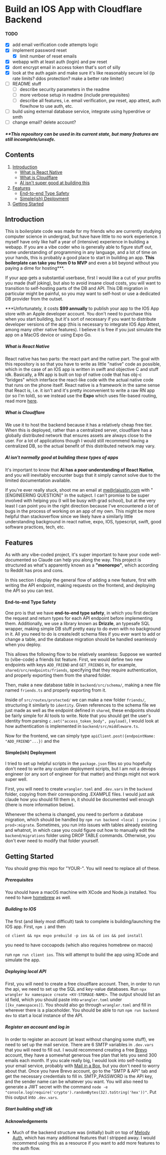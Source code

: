 # Build an IOS App with Cloudflare Backend

#### TODO

- [x] add email verification code attempts logic
- [x] implement password reset
  - [x] limit number of reset emails
- [x] webapp with at least auth (login) and pw reset
- [x] dont encrypt email in access token that's sort of silly
- [x] look at the auth again and make sure it's like reasonably secure lol (ip rate limits? ddos protection? make a better rate limiter)
- [ ] README stuff
  - [ ] describe security parameters in the readme
  - [ ] more verbose setup in readme (include prerequisites)
  - [ ] describe all features, i.e. email verification, pw reset, app attest, auth flow/how to use auth, etc.
- [ ] build using external database service, integrate using hyperdrive or smth
- [ ] change email? delete account?

##### \*\*This repository can be used in its current state, but many features are still incomplete/unsafe.

## Contents

1. [Introduction](#introduction)
   - [What is React Native](#what-is-react-native)
   - [What is Cloudflare](#what-is-cloudflare)
   - [AI isn't super good at building this](#AI-isn't-super-good-at-building-this)
2. [Features](#features)
   - [End-to-end Type Safety](#end-to-end-type-safety)
   - [Simple(ish) Deployment](#simpleish-deployment)
3. [Getting Started](#getting-started)

## Introduction

This is boilerplate code was made for my friends who are currently studying computer science in undergrad, but have have little to no work experience. I myself have only like half a year of (intensive) experience in building a webapp. If you are a vibe coder who is generally able to figure stuff out, some understanding of programming in any language, and a lot of time on your hands, this is probably a good place to start in building an app. **This boilerplate can take you from 0 to MVP** and even a bit beyond without you paying a dime for hosting\*\*\*.

If your app gets a substantial userbase, first I would like a cut of your profits you made (half joking), but also to avoid insane cloud costs, you will want to transition to self-hosting parts of the DB and API. This DB migration in particular might be painful, so you may want to self-host or use a dedicated DB provider from the outset.

\*\*\*Unfortunately, it costs **$99 annually** to publish your app to the IOS App store with an Apple developer account. You don't need to purchase this when you start building, but it's sort of necessary if you want to distribute developer versions of the app (this is necessary to integrate IOS App Attest, among many other native features). I believe it is free if you just simulate the app on a MacOS device or using Expo Go.

##### What is React Native

React native has two parts: the react part and the native part. The goal with this repository is so that you have to write as little "native" code as possible, which in the case of an IOS app is written in swift and objective C and stuff idk. Basically, a RN app is built on top of native code that has obj-c "bridges" which interface the react-like code with the actual native code that runs on the phone itself. React native is a framework in the same sense that React is, i.e. it isn't and it's pretty inconvenient to write a raw RN app (or so I'm told), so we instead use the **Expo** which uses file-based routing, read more [here](https://docs.expo.dev/develop/file-based-routing/).

##### What is Cloudflare

We use it to host the backend because it has a relatively cheap free tier. When this is deployed, rather than a centralized server, cloudflare has a globally distributed network that ensures assets are always close to the user. For a lot of applications though I would still recommend having a centralized DB, so the actual benefit of this distributed network may vary.

##### AI isn't normally good at building these types of apps

It's important to know that **AI has a poor understanding of React Native**, and you will inevitably encounter bugs that it simply cannot solve due to the limited documentation available.

If you're ever really stuck, shoot me an email at <me@rlajustin.com> with "[ENGINEERING QUESTION]" in the subject. I can't promise to be super involved with helping you (I will be busy with grad school), but at the very least I can point you in the right direction because I've encountered _a lot_ of bugs in the process of working on an app of my own. This might be more helpful than stackoverflow since we likely have a similarly little understanding background in react native, expo, IOS, typescript, swift, good software practices, tech, etc.

## Features

As with any vibe-coded project, it's super important to have your code well-documented so Claude can help you along the way. This project is structured as what's apparently known as a **"monorepo"**, which according to Reddit has pros and cons.

In this section I display the general flow of adding a new feature, first with writing the API endpoint, making requests on the frontend, and deploying the API so you can test.

#### End-to-end Type Safety

One pro is that we have **end-to-end type safety**, in which you first declare the request and return types for each API endpoint before implementing them. Additionally, we use a library known as **Drizzle**, an typesafe SQL wrapper, making simple DB stuff pretty easy to do even with no background in it. All you need to do is create/edit schema files if you ever want to add or change a table, and the database migration should be handled seamlessly when you deploy.

This allows the following flow to be relatively seamless: Suppose we wanted to (vibe-code) a friends list feature. First, we would define two new endpoints with keys `ADD_FRIEND` and `GET_FRIENDS` in, for example, `shared/src/endpoints/friends`, specifying that they require authentication, and properly exporting them from the shared folder.

Then, make a new database table in `backend/src/schema/`, making a new file named `friends.ts` and properly exporting from it.

Inside of `src/routes/protected/` we can make a new folder `friends/`, structuring it similarly to `identity`. Given references to the schema file we just made as well as the endpoint defined in `shared`, these endpoints should be fairly simple for AI tools to write. Note that you should get the user's identity from parsing `c.set("access_token_body", payload)`, I would look at how authentication is implemented in `backend/src/middleware.ts`.

Now for the frontend, we can simply type `apiClient.post({endpointName: "ADD_FRIEND"...})` and the

#### Simple(ish) Deployment

I tried to set up helpful scripts in the `package.json` files so you hopefully don't need to write any custom deployment scripts, but I am not a devops engineer (or any sort of engineer for that matter) and things might not work super well.

First, you will need to create `wrangler.toml` and `.dev.vars` in the `backend` folder, copying from their corresponding .EXAMPLE files. I would just ask claude how you should fill them in, it should be documented well enough (there is more information below).

Whenever the schema is changed, you need to perform a database migration, which should be handled by `npm run backend <local | preview | prod>:migrate`. Sometimes, you run into issues with tables already existing and whatnot, in which case you could figure out how to manually edit the `backend/migrations` folder using DROP TABLE commands. Otherwise, you don't ever need to modify that folder yourself.

## Getting Started

You should grep this repo for "YOUR-". You will need to replace all of these.

##### Prerequisites

You should have a macOS machine with XCode and Node.js installed. You need to have [homebrew](https://brew.sh/) as well.

##### Building to IOS

The first (and likely most difficult) task to complete is building/launching the IOS app. First, `npm i` and then

`cd client && npx expo prebuild -p ios && cd ios && pod install`

you need to have cocoapods (which also requires homebrew on macos)

run `npm run client ios`. This will attempt to build the app using XCode and simulate the app.

##### Deploying local API

First, you will need to create a free cloudflare account. Then, in order to run the api, we need to set up the SQL and key-value databases. Run `npx wrangler kv namespace create <KV-STORAGE-NAME>`. The output should list an id field, which you should paste into `wrangler.toml` under `[[kv_namespaces]]`. You should also go through `wrangler.toml` and fill in wherever there is a placeholder. You should be able to run `npm run backend dev` to start a local instance of the API.

##### Register an account and log in

In order to register an account (at least without changing some stuff), we need to set up the mail service. There are 6 SMTP variables in `.dev.vars` that you will need to fill out. I would recommend creating a free [Brevo](https://app.brevo.com/) account, they have a somewhat generous free plan that lets you send 300 emails each month. If you scale really big, I would look into self-hosting your email service, probably with [Mail in a Box](https://mailinabox.email/), but you don't need to worry about that. Once you have Brevo account, go to the "SMTP & API" tab and get the necessary credentials to fill in. SMTP_PASSWORD is the API key, and the sender name can be whatever you want. You will also need to generate a JWT secret with the command `node -e "console.log(require('crypto').randomBytes(32).toString('hex'))"`. Put this output into `.dev.vars`.

##### Start building stuff idk

#### Acknowledgements

- Much of the backend structure was (initially) built on top of [Melody Auth](https://github.com/ValueMelody/melody-auth), which has many additional features that I stripped away. I would recommend using this as a resource if you want to add more features to the auth flow.
